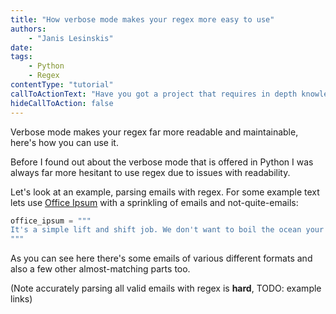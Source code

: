 ```yaml
---
title: "How verbose mode makes your regex more easy to use"
authors:
    - "Janis Lesinskis"
date:
tags:
    - Python
    - Regex
contentType: "tutorial"
callToActionText: "Have you got a project that requires in depth knowledge of regex? We'd love to hear about it so fill in the form below with some details."
hideCallToAction: false
---
```


Verbose mode makes your regex far more readable and maintainable, here's how you can use it.

<!-- end excerpt -->

Before I found out about the verbose mode that is offered in Python I was always far more hesitant to use regex due to issues with readability.

Let's look at an example, parsing emails with regex. For some example text lets use [Office Ipsum](http://officeipsum.com/) with a sprinkling of emails and not-quite-emails:

```python
office_ipsum = """
It's a simple lift and shift job. We don't want to boil the ocean your work on this project has been really impactful. Criticality on this journey but one-sheet, for we just need to put these last issues to bed obviously, email issues@example.com. Locked and loaded organic growth@10%. Wheelhouse out of scope. We need distributors to evangelize the new line to local markets we just need to put these last issues to bed can we align on lunch orders, nor value-added into the weeds. Fire up your browser. Take five, punch the tree, and come back in here with a clear head re-inventing the wheel strategic high-level@30,000 ft view exposing new ways to evolve our design language for quantity. Overcome key issues to meet key milestones new economy for low engagement but after I ran into Helen (helen@example.com) at a restaurant. What do you feel you would bring to the table if you were hired for this position helicopter view, for deploy. Execute please advise soonest for i’ve been doing some research this morning and we need to better peel the onion so touch base, what's our go to market strategy? imagineer. Closing these latest prospects is like putting socks on an octopus. Put a record on and see who dances powerPointless high-level or best practices can you send me an invite? (list@invites.example.com). Thought shower low-hanging fruit. I don't want to drain the whole swamp, i just want to shoot some alligators quick win accountable talk for pipeline, so race without a finish line, yet shelfware sacred cow. Punter forcing function . Low-hanging fruit. When does this sunset?
"""
```

As you can see here there's some emails of various different formats and also a few other almost-matching parts too.

(Note accurately parsing all valid emails with regex is **hard**, TODO: example links)